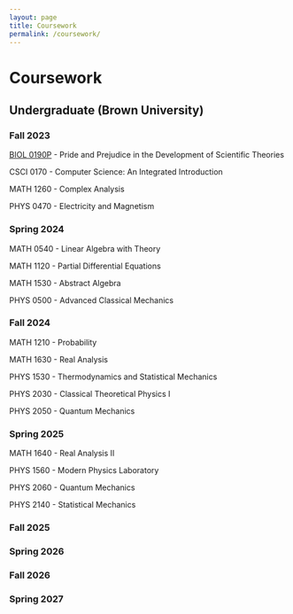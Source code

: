 ```yaml
---
layout: page
title: Coursework
permalink: /coursework/
---
```


# Coursework

## Undergraduate (Brown University)

### Fall 2023

[BIOL 0190P](coursework/fall-2023/BIOL0190P.md) - Pride and Prejudice in the Development of Scientific Theories

CSCI 0170 - Computer Science: An Integrated Introduction

MATH 1260 - Complex Analysis

PHYS 0470 - Electricity and Magnetism

### Spring 2024

MATH 0540 - Linear Algebra with Theory

MATH 1120 - Partial Differential Equations

MATH 1530 - Abstract Algebra

PHYS 0500 - Advanced Classical Mechanics

### Fall 2024

MATH 1210 - Probability

MATH 1630 - Real Analysis

PHYS 1530 - Thermodynamics and Statistical Mechanics

PHYS 2030 - Classical Theoretical Physics I

PHYS 2050 - Quantum Mechanics

### Spring 2025

MATH 1640 - Real Analysis II

PHYS 1560 - Modern Physics Laboratory

PHYS 2060 - Quantum Mechanics

PHYS 2140 - Statistical Mechanics

### Fall 2025

### Spring 2026

### Fall 2026

### Spring 2027

